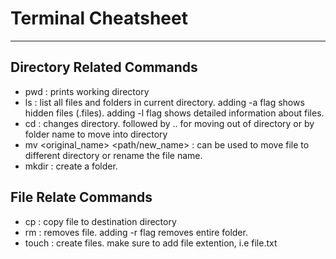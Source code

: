 # Terminal Cheatsheet
---
## Directory Related Commands
- pwd : prints working directory
- ls : list all files and folders in current directory. adding -a flag shows hidden files (.files). adding -l flag shows detailed information about files.
- cd : changes directory. followed by .. for moving out of directory or by folder name to move into directory
- mv <original_name> <path/new_name> : can be used to move file to different directory or rename the file name.
- mkdir <name>: create a folder.

## File Relate Commands
 - cp <name> <destination>: copy file to destination directory
 - rm <name>: removes file. adding -r flag removes entire folder.
 - touch <name>: create files. make sure to add file extention, i.e file.txt


